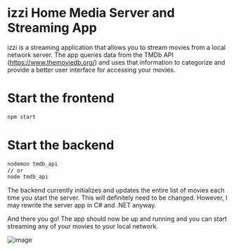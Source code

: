 # izzi Home Media Server and Streaming App

izzi is a streaming application that allows you to stream movies from a local network server. The app queries data from the TMDb API (https://www.themoviedb.org/) and uses that information to categorize and provide a better user interface for accessing your movies.

# Start the frontend
```sh
npm start
```

# Start the backend
```sh
nodemon tmdb_api
// or
node tmdb_api
```

The backend currently initializes and updates the entire list of movies each time you start the server. This will definitely need to be changed. However, I may rewrite the server app in C# and .NET anyway.

And there you go! The app should now be up and running and you can start streaming any of your movies to your local network.

![image](https://user-images.githubusercontent.com/31221007/133735434-b85e9f2a-05f9-48fc-a946-e6b92288bb9b.png)

